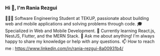 ### Hi 👋, I'm Rania Rezgui

👩🏻‍💻 Software Engineering Student at TEKUP, passionate about building web and mobile applications and solving problems through code.
🎓 Specialized in Web and Mobile Development.
🌱 Currently learning React.js, NestJS, Flutter, and the MERN Stack.
💬 Ask me about anything! I'm always happy to share my knowledge or help with any questions.
📫 How to reach me : https://www.linkedin.com/in/rania-rezgui-8a00931b4/
